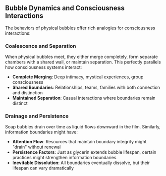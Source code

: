 ## Bubble Dynamics and Consciousness Interactions

The behaviors of physical bubbles offer rich analogies for consciousness interactions:

### Coalescence and Separation

When physical bubbles meet, they either merge completely, form separate chambers with a shared wall, or maintain separation. This perfectly parallels how consciousness systems interact:

- **Complete Merging**: Deep intimacy, mystical experiences, group consciousness
- **Shared Boundaries**: Relationships, teams, families with both connection and distinction
- **Maintained Separation**: Casual interactions where boundaries remain distinct

### Drainage and Persistence

Soap bubbles drain over time as liquid flows downward in the film. Similarly, information boundaries might have:

- **Attention Flow**: Resources that maintain boundary integrity might "drain" without renewal
- **Persistence Factors**: Just as glycerin extends bubble lifespan, certain practices might strengthen information boundaries
- **Inevitable Dissolution**: All boundaries eventually dissolve, but their lifespan can vary dramatically
